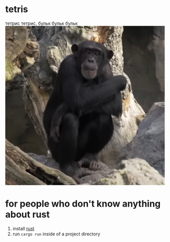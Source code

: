 # tetris
тетрис тетрис, бульк бульк бульк
![](./assets/chimp.png)


# for people who don't know anything about rust
1. install [rust](https://www.rust-lang.org/tools/install)
2. run `cargo run` inside of a project directory